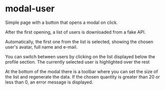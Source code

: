 # modal-user
Simple page with a button that opens a modal on click.

After the first opening, a list of users is downloaded from a fake API.

Automatically, the first one from the list is selected, showing the chosen user's avatar, full name and e-mail.

You can switch between users by clicking on the list displayed below the profile section. The currently selected user is highlighted over the rest

At the bottom of the modal there is a toolbar where you can set the size of the list and regenerate the data.
If the chosen quantity is greater than 20 or less than 0, an error message is displayed.
